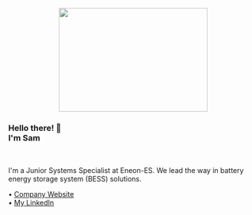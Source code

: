 <p align="center">
    <img width="300" height="209" src="https://batteryindustry.tech/wp-content/uploads/2021/01/Eneon-ES.png">
</p>

<h3>Hello there! 👋 </br> I'm Sam</h3> </br>

I'm a Junior Systems Specialist at Eneon-ES. We lead the way in battery energy storage system (BESS) solutions. </br>

• <a href="https://eneon-es.com/">Company Website</a> </br>
• <a href="https://www.linkedin.com/in/sam-donnelly/">My LinkedIn</a>
